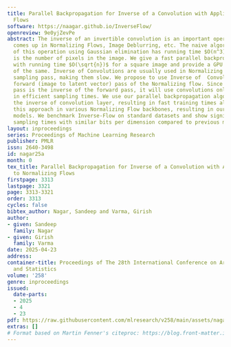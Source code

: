```yaml
---
title: Parallel Backpropagation for Inverse of a Convolution with Application to Normalizing
  Flows
software: https://naagar.github.io/InverseFlow/
openreview: 9e0yjZevPe
abstract: The inverse of an invertible convolution is an important operation that
  comes up in Normalizing Flows, Image Deblurring, etc. The naive algorithm for backpropagation
  of this operation using Gaussian elimination has running time $O(n^3)$ where $n$
  is the number of pixels in the image. We give a fast parallel backpropagation algorithm
  with running time $O(\sqrt{n})$ for a square image and provide a GPU implementation
  of the same. Inverse of Convolutions are usually used in Normalizing Flows in the
  sampling pass, making them slow. We propose to use Inverse of  Convolutions in the
  forward (image to latent vector) pass of the Normalizing flow. Since the sampling
  pass is the inverse of the forward pass, it will use convolutions only, resulting
  in efficient sampling times. We use our parallel backpropagation algorithm for optimizing
  the inverse of convolution layer, resulting in fast training times also. We implement
  this approach in various Normalizing Flow backbones, resulting in our Inverse-Flow
  models. We benchmark Inverse-Flow on standard datasets and show significantly improved
  sampling times with similar bits per dimension compared to previous models.
layout: inproceedings
series: Proceedings of Machine Learning Research
publisher: PMLR
issn: 2640-3498
id: nagar25a
month: 0
tex_title: Parallel Backpropagation for Inverse of a Convolution with Application
  to Normalizing Flows
firstpage: 3313
lastpage: 3321
page: 3313-3321
order: 3313
cycles: false
bibtex_author: Nagar, Sandeep and Varma, Girish
author:
- given: Sandeep
  family: Nagar
- given: Girish
  family: Varma
date: 2025-04-23
address:
container-title: Proceedings of The 28th International Conference on Artificial Intelligence
  and Statistics
volume: '258'
genre: inproceedings
issued:
  date-parts:
  - 2025
  - 4
  - 23
pdf: https://raw.githubusercontent.com/mlresearch/v258/main/assets/nagar25a/nagar25a.pdf
extras: []
# Format based on Martin Fenner's citeproc: https://blog.front-matter.io/posts/citeproc-yaml-for-bibliographies/
---
```

